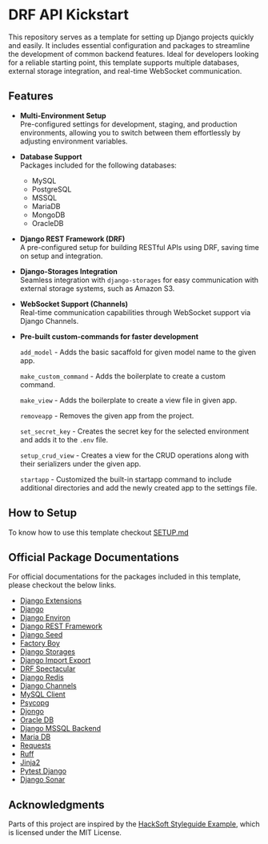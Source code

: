 # DRF API Kickstart

This repository serves as a template for setting up Django projects quickly and easily. It includes essential configuration and packages to streamline the development of common backend features. Ideal for developers looking for a reliable starting point, this template supports multiple databases, external storage integration, and real-time WebSocket communication.

## Features

- **Multi-Environment Setup**  
  Pre-configured settings for development, staging, and production environments, allowing you to switch between them effortlessly by adjusting environment variables.

- **Database Support**  
  Packages included for the following databases:

  - MySQL
  - PostgreSQL
  - MSSQL
  - MariaDB
  - MongoDB
  - OracleDB

- **Django REST Framework (DRF)**  
  A pre-configured setup for building RESTful APIs using DRF, saving time on setup and integration.

- **Django-Storages Integration**  
  Seamless integration with `django-storages` for easy communication with external storage systems, such as Amazon S3.

- **WebSocket Support (Channels)**  
  Real-time communication capabilities through WebSocket support via Django Channels.

- **Pre-built custom-commands for faster development**

  `add_model` - Adds the basic sacaffold for given model name to the given app.

  `make_custom_command` - Adds the boilerplate to create a custom command.

  `make_view` - Adds the boilerplate to create a view file in given app.

  `removeapp` - Removes the given app from the project.

  `set_secret_key` - Creates the secret key for the selected environment and adds it to the `.env` file.

  `setup_crud_view` - Creates a view for the CRUD operations along with their serializers under the given app.

  `startapp` - Customized the built-in startapp command to include additional directories and add the newly created app to the settings file.

## How to Setup

To know how to use this template checkout [SETUP.md](SETUP.md)

## Official Package Documentations

For official documentations for the packages included in this template, please checkout the below links.

- [Django Extensions](https://django-extensions.readthedocs.io/en/latest/)
- [Django](https://docs.djangoproject.com/en/5.1/)
- [Django Environ](https://django-environ.readthedocs.io/en/latest/)
- [Django REST Framework](https://www.django-rest-framework.org/)
- [Django Seed](https://github.com/brobin/django-seed)
- [Factory Boy](https://github.com/FactoryBoy/factory_boy)
- [Django Storages](https://django-storages.readthedocs.io/en/latest/)
- [Django Import Export](https://django-import-export.readthedocs.io/en/latest/)
- [DRF Spectacular](https://drf-spectacular.readthedocs.io/en/latest/)
- [Django Redis](https://github.com/jazzband/django-redis)
- [Django Channels](https://channels.readthedocs.io/en/latest/)
- [MySQL Client](https://mysqlclient.readthedocs.io/)
- [Psycopg](https://www.psycopg.org/psycopg3/docs/)
- [Djongo](https://www.djongomapper.com/get-started/)
- [Oracle DB](https://python-oracledb.readthedocs.io/en/latest/)
- [Django MSSQL Backend](https://github.com/ESSolutions/django-mssql-backend)
- [Maria DB](https://mariadb-corporation.github.io/mariadb-connector-python/)
- [Requests](https://requests.readthedocs.io/en/latest/)
- [Ruff](https://docs.astral.sh/ruff/)
- [Jinja2](https://jinja.palletsprojects.com/en/stable/)
- [Pytest Django](https://pytest-django.readthedocs.io/en/latest/)
- [Django Sonar](https://github.com/metalogico/django-sonar)

## Acknowledgments

Parts of this project are inspired by the [HackSoft Styleguide Example](https://github.com/HackSoftware/Django-Styleguide-Example), which is licensed under the MIT License.
